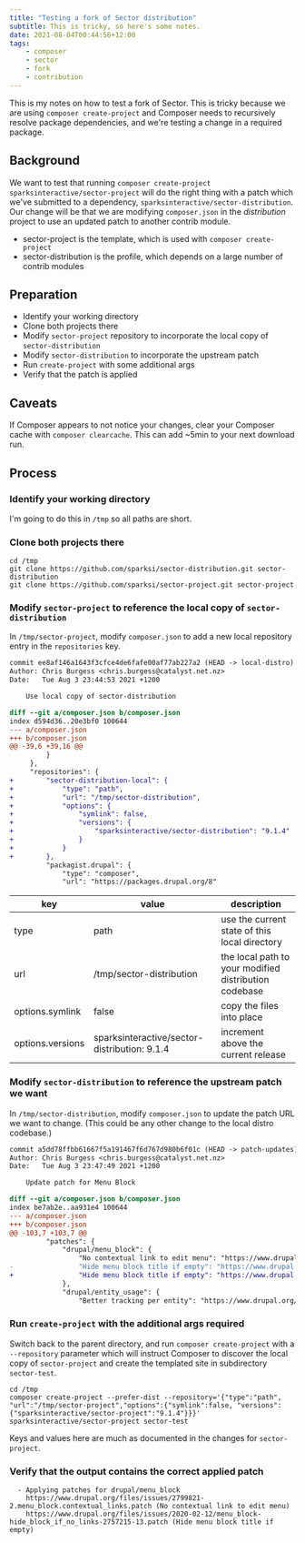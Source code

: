 ```yaml
---
title: "Testing a fork of Sector distribution"
subtitle: This is tricky, so here's some notes.
date: 2021-08-04T00:44:56+12:00
tags:
    - composer
    - sector
    - fork
    - contribution
---
```


This is my notes on how to test a fork of Sector. This is tricky because we are using `composer create-project` and Composer needs to recursively resolve package dependencies, and we're testing a change in a required package.

## Background

We want to test that running `composer create-project sparksinteractive/sector-project` will do the right thing with a patch which we've submitted to a dependency, `sparksinteractive/sector-distribution`. Our change will be that we are modifying `composer.json` in the *distribution* project to use an updated patch to another contrib module.

- sector-project is the template, which is used with `composer create-project`
- sector-distribution is the profile, which depends on a large number of contrib modules

## Preparation

- Identify your working directory
- Clone both projects there
- Modify `sector-project` repository to incorporate the local copy of `sector-distribution`
- Modify `sector-distribution` to incorporate the upstream patch
- Run `create-project` with some additional args
- Verify that the patch is applied

## Caveats

If Composer appears to not notice your changes, clear your Composer cache with `composer clearcache`. This can add ~5min to your next download run.

## Process

### Identify your working directory

I'm going to do this in `/tmp` so all paths are short.

### Clone both projects there

```
cd /tmp
git clone https://github.com/sparksi/sector-distribution.git sector-distribution
git clone https://github.com/sparksi/sector-project.git sector-project
```

### Modify `sector-project` to reference the local copy of `sector-distribution`

In `/tmp/sector-project`, modify `composer.json` to add a new local repository entry in the `repositories` key.

```diff
commit ee8af146a1643f3cfce4de6fafe00af77ab227a2 (HEAD -> local-distro)
Author: Chris Burgess <chris.burgess@catalyst.net.nz>
Date:   Tue Aug 3 23:44:53 2021 +1200

    Use local copy of sector-distribution

diff --git a/composer.json b/composer.json
index d594d36..20e3bf0 100644
--- a/composer.json
+++ b/composer.json
@@ -39,6 +39,16 @@
         }
     },
     "repositories": {
+        "sector-distribution-local": {
+            "type": "path",
+            "url": "/tmp/sector-distribution",
+            "options": {
+                "symlink": false,
+                "versions": {
+                    "sparksinteractive/sector-distribution": "9.1.4"
+                }
+            }
+        },
         "packagist.drupal": {
             "type": "composer",
             "url": "https://packages.drupal.org/8"
```

| key | value | description |
|-----|-------|-------------|
| type | path | use the current state of this local directory |
| url  | /tmp/sector-distribution | the local path to your modified distribution codebase |
| options.symlink | false | copy the files into place |
| options.versions | sparksinteractive/sector-distribution: 9.1.4 | increment above the current release |

### Modify `sector-distribution` to reference the upstream patch we want

In `/tmp/sector-distribution`, modify `composer.json` to update the patch URL we want to change. (This could be any other change to the local distro codebase.)

```diff
commit a5dd78ffbb61667f5a191467f6d767d980b6f01c (HEAD -> patch-updates)
Author: Chris Burgess <chris.burgess@catalyst.net.nz>
Date:   Tue Aug 3 23:47:49 2021 +1200

    Update patch for Menu Block

diff --git a/composer.json b/composer.json
index be7ab2e..aa931e4 100644
--- a/composer.json
+++ b/composer.json
@@ -103,7 +103,7 @@
         "patches": {
             "drupal/menu_block": {
                 "No contextual link to edit menu": "https://www.drupal.org/files/issues/2799821-2.menu_block.contextual_links.patch",
-                "Hide menu block title if empty": "https://www.drupal.org/files/issues/2018-05-08/menu_block-hide_block_if_no_links-2757215-9.patch"
+                "Hide menu block title if empty": "https://www.drupal.org/files/issues/2020-02-12/menu_block-hide_block_if_no_links-2757215-13.patch"
             },
             "drupal/entity_usage": {
                 "Better tracking per entity": "https://www.drupal.org/files/issues/2020-06-16/per-node-tracking_3151920_4.patch"
```

### Run `create-project` with the additional args required

Switch back to the parent directory, and run `composer create-project` with a `--repository` parameter which will instruct Composer to discover the local copy of `sector-project` and create the templated site in subdirectory `sector-test`.

```
cd /tmp
composer create-project --prefer-dist --repository='{"type":"path", "url":"/tmp/sector-project","options":{"symlink":false, "versions":{"sparksinteractive/sector-project":"9.1.4"}}}' sparksinteractive/sector-project sector-test
```

Keys and values here are much as documented in the changes for `sector-project`.

### Verify that the output contains the correct applied patch

```
  - Applying patches for drupal/menu_block
    https://www.drupal.org/files/issues/2799821-2.menu_block.contextual_links.patch (No contextual link to edit menu)
    https://www.drupal.org/files/issues/2020-02-12/menu_block-hide_block_if_no_links-2757215-13.patch (Hide menu block title if empty)
```
